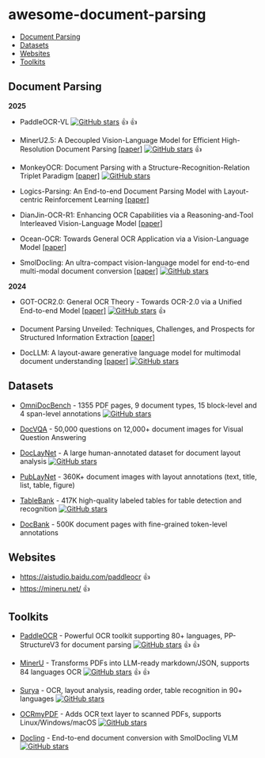 # awesome-document-parsing

- [Document Parsing](#Document-Parsing)
- [Datasets](#Datasets)
- [Websites](#Websites)
- [Toolkits](#Toolkits)

## Document Parsing

**2025**

- PaddleOCR-VL [![GitHub stars](https://img.shields.io/github/stars/PaddlePaddle/PaddleOCR.svg?logo=github&label=Stars)](https://github.com/PaddlePaddle/PaddleOCR) 👍 👍

- MinerU2.5: A Decoupled Vision-Language Model for Efficient High-Resolution Document Parsing [[paper]](https://arxiv.org/abs/2509.22186) [![GitHub stars](https://img.shields.io/github/stars/opendatalab/MinerU.svg?logo=github&label=Stars)](https://github.com/opendatalab/MinerU) 👍 

- MonkeyOCR: Document Parsing with a Structure-Recognition-Relation Triplet Paradigm [[paper]](https://arxiv.org/abs/2506.05218) [![GitHub stars](https://img.shields.io/github/stars/Yuliang-Liu/MonkeyOCR.svg?logo=github&label=Stars)](https://github.com/Yuliang-Liu/MonkeyOCR)

- Logics-Parsing: An End-to-end Document Parsing Model with Layout-centric Reinforcement Learning [[paper]](https://arxiv.org/abs/2509.19760)

- DianJin-OCR-R1: Enhancing OCR Capabilities via a Reasoning-and-Tool Interleaved Vision-Language Model [[paper]](https://arxiv.org/abs/2508.13238)

- Ocean-OCR: Towards General OCR Application via a Vision-Language Model [[paper]](https://arxiv.org/abs/2501.15558)

- SmolDocling: An ultra-compact vision-language model for end-to-end multi-modal document conversion [[paper]](https://arxiv.org/pdf/2503.11576) [![GitHub stars](https://img.shields.io/github/stars/docling-project/docling.svg?logo=github&label=Stars)](https://github.com/docling-project/docling)

**2024**

- GOT-OCR2.0: General OCR Theory - Towards OCR-2.0 via a Unified End-to-end Model [[paper]](https://arxiv.org/abs/2409.01704) [![GitHub stars](https://img.shields.io/github/stars/Ucas-HaoranWei/GOT-OCR2.0.svg?logo=github&label=Stars)](https://github.com/Ucas-HaoranWei/GOT-OCR2.0) 👍

- Document Parsing Unveiled: Techniques, Challenges, and Prospects for Structured Information Extraction [[paper]](https://arxiv.org/abs/2410.21169)

- DocLLM: A layout-aware generative language model for multimodal document understanding [[paper]](https://arxiv.org/abs/2401.00908) [![GitHub stars](https://img.shields.io/github/stars/dswang2011/DocLLM.svg?logo=github&label=Stars)](https://github.com/dswang2011/DocLLM)

## Datasets

- [OmniDocBench](https://arxiv.org/abs/2412.07626) - 1355 PDF pages, 9 document types, 15 block-level and 4 span-level annotations [![GitHub stars](https://img.shields.io/github/stars/opendatalab/OmniDocBench.svg?logo=github&label=Stars)](https://github.com/opendatalab/OmniDocBench)

- [DocVQA](https://arxiv.org/abs/2007.00398) - 50,000 questions on 12,000+ document images for Visual Question Answering

- [DocLayNet](https://github.com/DS4SD/DocLayNet) - A large human-annotated dataset for document layout analysis [![GitHub stars](https://img.shields.io/github/stars/DS4SD/DocLayNet.svg?logo=github&label=Stars)](https://github.com/DS4SD/DocLayNet)

- [PubLayNet](https://arxiv.org/abs/1908.07836) - 360K+ document images with layout annotations (text, title, list, table, figure)

- [TableBank](https://arxiv.org/abs/1903.01949) - 417K high-quality labeled tables for table detection and recognition [![GitHub stars](https://img.shields.io/github/stars/doc-analysis/TableBank.svg?logo=github&label=Stars)](https://github.com/doc-analysis/TableBank)

- [DocBank](https://arxiv.org/abs/2006.01038) - 500K document pages with fine-grained token-level annotations

## Websites

- https://aistudio.baidu.com/paddleocr 👍 
- https://mineru.net/ 👍 



## Toolkits

- [PaddleOCR](https://github.com/PaddlePaddle/PaddleOCR) - Powerful OCR toolkit supporting 80+ languages, PP-StructureV3 for document parsing [![GitHub stars](https://img.shields.io/github/stars/PaddlePaddle/PaddleOCR.svg?logo=github&label=Stars)](https://github.com/PaddlePaddle/PaddleOCR) 👍 👍

- [MinerU](https://github.com/opendatalab/MinerU) - Transforms PDFs into LLM-ready markdown/JSON, supports 84 languages OCR [![GitHub stars](https://img.shields.io/github/stars/opendatalab/MinerU.svg?logo=github&label=Stars)](https://github.com/opendatalab/MinerU) 👍 👍

- [Surya](https://github.com/datalab-to/surya) - OCR, layout analysis, reading order, table recognition in 90+ languages [![GitHub stars](https://img.shields.io/github/stars/datalab-to/surya.svg?logo=github&label=Stars)](https://github.com/datalab-to/surya)

- [OCRmyPDF](https://github.com/ocrmypdf/OCRmyPDF) - Adds OCR text layer to scanned PDFs, supports Linux/Windows/macOS [![GitHub stars](https://img.shields.io/github/stars/ocrmypdf/OCRmyPDF.svg?logo=github&label=Stars)](https://github.com/ocrmypdf/OCRmyPDF)

- [Docling](https://github.com/docling-project/docling) - End-to-end document conversion with SmolDocling VLM [![GitHub stars](https://img.shields.io/github/stars/docling-project/docling.svg?logo=github&label=Stars)](https://github.com/docling-project/docling)

